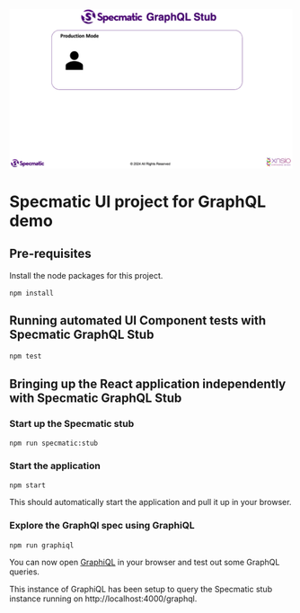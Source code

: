 ![Diagram](./GraphQLStubbing.gif)

# Specmatic UI project for GraphQL demo

## Pre-requisites

Install the node packages for this project.

```shell
npm install
```

## Running automated UI Component tests with Specmatic GraphQL Stub

```shell
npm test
```

## Bringing up the React application independently with Specmatic GraphQL Stub

### Start up the Specmatic stub

```shell
npm run specmatic:stub
```

### Start the application

```shell
npm start
```

This should automatically start the application and pull it up in your browser.

### Explore the GraphQl spec using GraphiQL

```shell
npm run graphiql
```

You can now open [GraphiQL](http://localhost:4000/graphiql) in your browser and test out some GraphQL queries.

This instance of GraphiQL has been setup to query the Specmatic stub instance running on http://localhost:4000/graphql.
